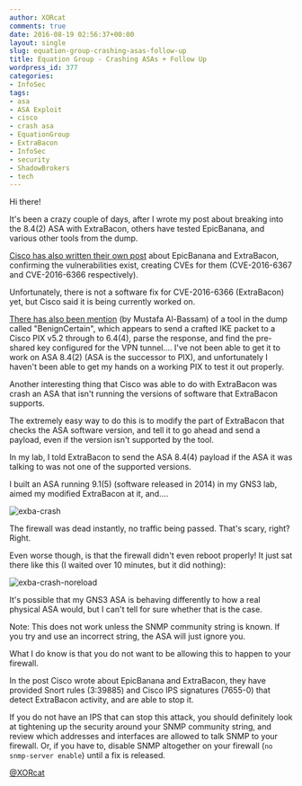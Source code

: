 ```yaml
---
author: XORcat
comments: true
date: 2016-08-19 02:56:37+00:00
layout: single
slug: equation-group-crashing-asas-follow-up
title: Equation Group - Crashing ASAs + Follow Up
wordpress_id: 377
categories:
- InfoSec
tags:
- asa
- ASA Exploit
- cisco
- crash asa
- EquationGroup
- ExtraBacon
- InfoSec
- security
- ShadowBrokers
- tech
---
```


Hi there!


It's been a crazy couple of days, after I wrote my post about breaking into the 8.4(2) ASA with ExtraBacon, others have tested EpicBanana, and various other tools from the dump.

[Cisco has also written their own post](https://blogs.cisco.com/security/shadow-brokers) about EpicBanana and ExtraBacon, confirming the vulnerabilities exist, creating CVEs for them (CVE-2016-6367 and CVE-2016-6366 respectively).

Unfortunately, there is not a software fix for CVE-2016-6366 (ExtraBacon) yet, but Cisco said it is being currently worked on.<!-- more -->

[There has also been mention](https://musalbas.com/2016/08/18/equation-group-benigncertain.html) (by Mustafa Al-Bassam) of a tool in the dump called "BenignCertain", which appears to send a crafted IKE packet to a Cisco PIX v5.2 through to 6.4(4), parse the response, and find the pre-shared key configured for the VPN tunnel.... I've not been able to get it to work on ASA 8.4(2) (ASA is the successor to PIX), and unfortunately I haven't been able to get my hands on a working PIX to test it out properly.

Another interesting thing that Cisco was able to do with ExtraBacon was crash an ASA that isn't running the versions of software that ExtraBacon supports.

The extremely easy way to do this is to modify the part of ExtraBacon that checks the ASA software version, and tell it to go ahead and send a payload, even if the version isn't supported by the tool.

In my lab, I told ExtraBacon to send the ASA 8.4(4) payload if the ASA it was talking to was not one of the supported versions.

I built an ASA running 9.1(5) (software released in 2014) in my GNS3 lab, aimed my modified ExtraBacon at it, and....

![exba-crash](https://xorcat.net/wp-content/uploads/2016/08/exba-crash.png)

The firewall was dead instantly, no traffic being passed. That's scary, right? Right.

Even worse though, is that the firewall didn't even reboot properly! It just sat there like this (I waited over 10 minutes, but it did nothing):

![exba-crash-noreload](https://xorcat.net/wp-content/uploads/2016/08/exba-crash-noreload.png)

It's possible that my GNS3 ASA is behaving differently to how a real physical ASA would, but I can't tell for sure whether that is the case.

Note: This does not work unless the SNMP community string is known. If you try and use an incorrect string, the ASA will just ignore you.

What I do know is that you do not want to be allowing this to happen to your firewall.

In the post Cisco wrote about EpicBanana and ExtraBacon, they have provided Snort rules (3:39885) and Cisco IPS signatures (7655-0) that detect ExtraBacon activity, and are able to stop it.

If you do not have an IPS that can stop this attack, you should definitely look at tightening up the security around your SNMP community string, and review which addresses and interfaces are allowed to talk SNMP to your firewall. Or, if you have to, disable SNMP altogether on your firewall (`no snmp-server enable`) until a fix is released.

[@XORcat](https://twitter.com/xorcat)

